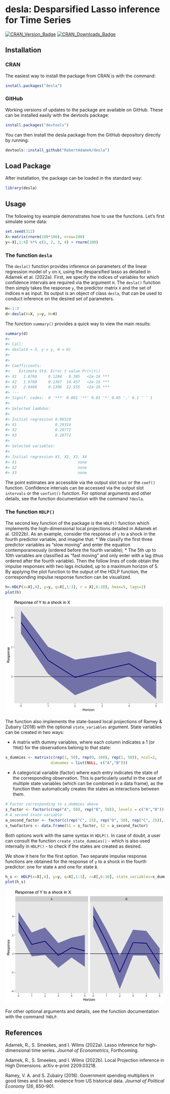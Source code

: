 
<!-- README.md is generated from README.Rmd. Please edit that file -->

# desla: Desparsified Lasso inference for Time Series

<!-- badges: start -->

[![CRAN_Version_Badge](http://www.r-pkg.org/badges/version/bootUR)](https://cran.r-project.org/package=desla)
[![CRAN_Downloads_Badge](https://cranlogs.r-pkg.org/badges/grand-total/bootUR)](https://cran.r-project.org/package=desla)
<!-- badges: end -->

## Installation

### CRAN

The easiest way to install the package from CRAN is with the command:

``` r
install.packages("desla")
```

### GitHub

Working versions of updates to the package are available on GitHub.
These can be installed easily with the devtools package:

``` r
install.packages("devtools")
```

You can then install the desla package from the GitHub depository
directly by running:

``` r
devtools::install_github("RobertAdamek/desla")
```

## Load Package

After installation, the package can be loaded in the standard way:

``` r
library(desla)
```

## Usage

The following toy example demonstrates how to use the functions. Let’s
first simulate some data:

``` r
set.seed(312)
X<-matrix(rnorm(100*100), nrow=100)
y<-X[,1:4] %*% c(1, 2, 3, 4) + rnorm(100)
```

### The function `desla`

The `desla()` function provides inference on parameters of the linear
regression model of `y` on `X`, using the desparsified lasso as detailed
in Adamek et al. (2022a). First, we specify the indices of variables for
which confidence intervals are required via the argument `H`. The
`desla()` function then simply takes the response `y`, the predictor
matrix `X` and the set of indices `H` as input. Its output is an object
of class `desla`, that can be used to conduct inference on the desired
set of parameters.

``` r
H<-1:3
d<-desla(X=X, y=y, H=H)
```

The function `summary()` provides a quick way to view the main results:

``` r
summary(d)
#> 
#> Call:
#> desla(X = X, y = y, H = H)
#> 
#> 
#> Coefficients:
#>    Estimate Std. Error t value Pr(>|t|)    
#> X1   1.0769     0.1284   8.385   <2e-16 ***
#> X2   1.9760     0.1367  14.457   <2e-16 ***
#> X3   2.9460     0.1306  22.555   <2e-16 ***
#> ---
#> Signif. codes:  0 '***' 0.001 '**' 0.01 '*' 0.05 '.' 0.1 ' ' 1
#> 
#> Selected lambdas:
#>                           
#> Initial regression 0.06529
#> X1                 0.29314
#> X2                 0.28772
#> X3                 0.28772
#> 
#> Selected variables:
#>                                  
#> Initial regression X1, X2, X3, X4
#> X1                           none
#> X2                           none
#> X3                           none
```

The point estimates are accessible via the output slot `bhat` or the
`coef()` function. Confidence intervals can be accessed via the output
slot `intervals` or the `confint()` function. For optional arguments and
other details, see the function documentation with the command `?desla`.

### The function `HDLP()`

The second key function of the package is the `HDLP()` function which
implements the high-dimensional local projections detailed in Adamek et
al. (2022b). As an example, consider the response of `y` to a shock in
the fourth predictor variable, and imagine that: \* We classify the
first three predictor variables as “slow moving” and enter the equation
contemporaneously (ordered before the fourth variable); \* The 5th up to
10th variables are classified as “fast moving” and only enter with a lag
(thus ordered after the fourth variable). Then the follow lines of code
obtain the impulse responses with two lags included, up to a maximum
horizon of 5. By applying the plot function to the output of the HDLP
function, the corresponding impulse response function can be visualized.

``` r
h<-HDLP(x=X[,4], y=y, q=X[,1:3], r = X[,6:10], hmax=5, lags=2)
plot(h)
```

![](README-hdlp-1.png)<!-- -->

The function also implements the state-based local projections of Ramey
& Zubairy (2018) with the optional `state_variables` argument. State
variables can be created in two ways:

-   A matrix with dummy variables, where each column indicates a 1 (or
    `TRUE`) for the observations belonig to that state:

``` r
s_dummies <- matrix(c(rep(1, 50), rep(0, 100), rep(1, 50)), ncol=2, 
                    dimnames = list(NULL, c("A","B")))
```

-   A categorical variable (factor) where each entry indicates the state
    of the corresponding observation. This is particularly useful in the
    case of multiple state variables (which can be combined in a data
    frame), as the function then automatically creates the states as
    interactions between them.

``` r
# Factor corresponding to s_dummies above
s_factor <- factor(c(rep("A", 50), rep("B", 50)), levels = c("A","B"))
# A second state variable
a_second_factor <- factor(c(rep("C", 25), rep("D", 50), rep("C", 25)), levels = c("C","D"))
s_twofactors <- data.frame(S1 = s_factor, S2 = a_second_factor)
```

Both options work with the same syntax in `HDLP()`. In case of doubt, a
user can consult the function `create_state_dummies()` - which is also
used internally in `HDLP()` - to check if the states are created as
desired.

We show it here for the first option. Two separate impulse response
functions are obtained for the response of `y` to a shock in the fourth
predictor: one for state `A` and one for state `B`.

``` r
h_s <- HDLP(x=X[,4], y=y, q=X[,1:3], r=X[,6:10], state_variables=s_dummies, hmax=5, lags=2)
plot(h_s)
```

![](README-hdlp-state-1.png)<!-- -->

For other optional arguments and details, see the function documentation
with the command `?HDLP`.

## References

Adamek, R., S. Smeekes, and I. Wilms (2022a). Lasso inference for
high-dimensional time series. *Journal of Econometrics*, Forthcoming.

Adamek, R., S. Smeekes, and I. Wilms (2022b). Local Projection inference
in High Dimensions. arXiv e-print 2209.03218.

Ramey, V. A. and S. Zubairy (2018). Government spending multipliers in
good times and in bad: evidence from US historical data. *Journal of
Political Economy 126*, 850–901.
